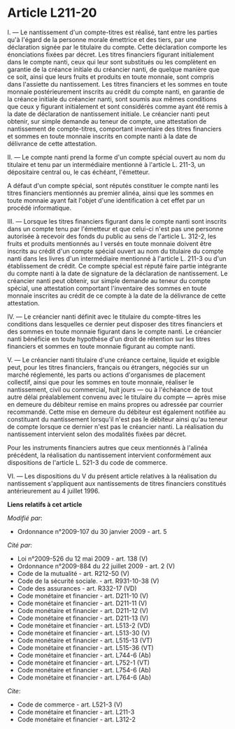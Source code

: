 # Article L211-20

I. ― Le nantissement d'un compte-titres est réalisé, tant entre les parties qu'à l'égard de la personne morale émettrice et
des tiers, par une déclaration signée par le titulaire du compte. Cette déclaration comporte les énonciations fixées par
décret. Les titres financiers figurant initialement dans le compte nanti, ceux qui leur sont substitués ou les complètent en
garantie de la créance initiale du créancier nanti, de quelque manière que ce soit, ainsi que leurs fruits et produits en
toute monnaie, sont compris dans l'assiette du nantissement. Les titres financiers et les sommes en toute monnaie
postérieurement inscrits au crédit du compte nanti, en garantie de la créance initiale du créancier nanti, sont soumis aux
mêmes conditions que ceux y figurant initialement et sont considérés comme ayant été remis à la date de déclaration de
nantissement initiale. Le créancier nanti peut obtenir, sur simple demande au teneur de compte, une attestation de
nantissement de compte-titres, comportant inventaire des titres financiers et sommes en toute monnaie inscrits en compte
nanti à la date de délivrance de cette attestation. 

II. ― Le compte nanti prend la forme d'un compte spécial ouvert au nom du titulaire et tenu par un intermédiaire mentionné à
l'article L. 211-3, un dépositaire central ou, le cas échéant, l'émetteur. 

A défaut d'un compte spécial, sont réputés constituer le compte nanti les titres financiers mentionnés au premier alinéa,
ainsi que les sommes en toute monnaie ayant fait l'objet d'une identification à cet effet par un procédé informatique. 

III. ― Lorsque les titres financiers figurant dans le compte nanti sont inscrits dans un compte tenu par l'émetteur et que
celui-ci n'est pas une personne autorisée à recevoir des fonds du public au sens de l'article L. 312-2, les fruits et
produits mentionnés au I versés en toute monnaie doivent être inscrits au crédit d'un compte spécial ouvert au nom du
titulaire du compte nanti dans les livres d'un intermédiaire mentionné à l'article L. 211-3 ou d'un établissement de crédit.
Ce compte spécial est réputé faire partie intégrante du compte nanti à la date de signature de la déclaration de
nantissement. Le créancier nanti peut obtenir, sur simple demande au teneur du compte spécial, une attestation comportant
l'inventaire des sommes en toute monnaie inscrites au crédit de ce compte à la date de la délivrance de cette attestation. 

IV. ― Le créancier nanti définit avec le titulaire du compte-titres les conditions dans lesquelles ce dernier peut disposer
des titres financiers et des sommes en toute monnaie figurant dans le compte nanti. Le créancier nanti bénéficie en toute
hypothèse d'un droit de rétention sur les titres financiers et sommes en toute monnaie figurant au compte nanti. 

V. ― Le créancier nanti titulaire d'une créance certaine, liquide et exigible peut, pour les titres financiers, français ou
étrangers, négociés sur un marché réglementé, les parts ou actions d'organismes de placement collectif, ainsi que pour les
sommes en toute monnaie, réaliser le nantissement, civil ou commercial, huit jours ― ou à l'échéance de tout autre délai
préalablement convenu avec le titulaire du compte ― après mise en demeure du débiteur remise en mains propres ou adressée par
courrier recommandé. Cette mise en demeure du débiteur est également notifiée au constituant du nantissement lorsqu'il n'est
pas le débiteur ainsi qu'au teneur de compte lorsque ce dernier n'est pas le créancier nanti. La réalisation du nantissement
intervient selon des modalités fixées par décret. 

Pour les instruments financiers autres que ceux mentionnés à l'alinéa précédent, la réalisation du nantissement intervient
conformément aux dispositions de l'article L. 521-3 du code de commerce. 

VI. ― Les dispositions du V du présent article relatives à la réalisation du nantissement s'appliquent aux nantissements de
titres financiers constitués antérieurement au 4 juillet 1996.

**Liens relatifs à cet article**

_Modifié par_:

  - Ordonnance n°2009-107 du 30 janvier 2009 - art. 5

_Cité par_:

  - Loi n°2009-526 du 12 mai 2009 - art. 138 (V)
  - Ordonnance n°2009-884 du 22 juillet 2009 - art. 2 (V)
  - Code de la mutualité - art. R212-50 (V)
  - Code de la sécurité sociale. - art. R931-10-38 (V)
  - Code des assurances - art. R332-17 (VD)
  - Code monétaire et financier - art. D211-10 (V)
  - Code monétaire et financier - art. D211-11 (V)
  - Code monétaire et financier - art. D211-12 (V)
  - Code monétaire et financier - art. D211-13 (V)
  - Code monétaire et financier - art. L513-2 (VD)
  - Code monétaire et financier - art. L513-30 (V)
  - Code monétaire et financier - art. L515-13 (VT)
  - Code monétaire et financier - art. L515-36 (VT)
  - Code monétaire et financier - art. L744-6 (Ab)
  - Code monétaire et financier - art. L752-1 (VT)
  - Code monétaire et financier - art. L754-6 (Ab)
  - Code monétaire et financier - art. L764-6 (Ab)

_Cite_:

  - Code de commerce - art. L521-3 (V)
  - Code monétaire et financier - art. L211-3
  - Code monétaire et financier - art. L312-2
